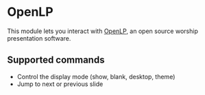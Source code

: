 # OpenLP

This module lets you interact with [OpenLP](https://openlp.org/), an open source worship presentation software.

## Supported commands
* Control the display mode (show, blank, desktop, theme)
* Jump to next or previous slide